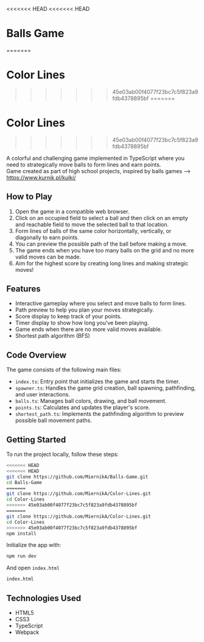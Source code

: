 <<<<<<< HEAD
<<<<<<< HEAD
# Balls Game
=======
# Color Lines
>>>>>>> 45e03ab00f4077f23bc7c5f823a9fdb4378895bf
=======
# Color Lines
>>>>>>> 45e03ab00f4077f23bc7c5f823a9fdb4378895bf


A colorful and challenging game implemented in TypeScript where you need to strategically move balls to form lines and earn points.  
Game created as part of high school projects, inspired by balls games --> https://www.kurnik.pl/kulki/

## How to Play

1. Open the game in a compatible web browser.
2. Click on an occupied field to select a ball and then click on an empty and reachable field to move the selected ball to that location.
3. Form lines of balls of the same color horizontally, vertically, or diagonally to earn points.
4. You can preview the possible path of the ball before making a move.
5. The game ends when you have too many balls on the grid and no more valid moves can be made.
6. Aim for the highest score by creating long lines and making strategic moves!
   
## Features

- Interactive gameplay where you select and move balls to form lines.
- Path preview to help you plan your moves strategically.
- Score display to keep track of your points.
- Timer display to show how long you've been playing.
- Game ends when there are no more valid moves available.
- Shortest path algorithm (BFS)

## Code Overview

The game consists of the following main files:

- `index.ts`: Entry point that initializes the game and starts the timer.
- `spawner.ts`: Handles the game grid creation, ball spawning, pathfinding, and user interactions.
- `balls.ts`: Manages ball colors, drawing, and ball movement.
- `points.ts`: Calculates and updates the player's score.
- `shortest_path.ts`: Implements the pathfinding algorithm to preview possible ball movement paths.



## Getting Started

To run the project locally, follow these steps:

```bash
<<<<<<< HEAD
<<<<<<< HEAD
git clone https://github.com/MiernikA/Balls-Game.git
cd Balls-Game
=======
git clone https://github.com/MiernikA/Color-Lines.git
cd Color-Lines
>>>>>>> 45e03ab00f4077f23bc7c5f823a9fdb4378895bf
=======
git clone https://github.com/MiernikA/Color-Lines.git
cd Color-Lines
>>>>>>> 45e03ab00f4077f23bc7c5f823a9fdb4378895bf
npm install
```

Initialize the app with:

```bash
npm run dev
```
And open `index.html`

```bash
index.html
```

## Technologies Used

- HTML5
- CSS3
- TypeScript
- Webpack







